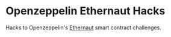 # Openzeppelin Ethernaut Hacks
Hacks to Openzeppelin's [Ethernaut](https://ethernaut.openzeppelin.com/) smart contract challenges.

